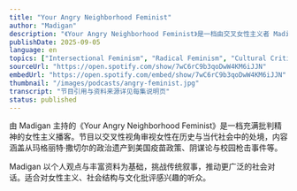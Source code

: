 ```yaml
---
title: "Your Angry Neighborhood Feminist"
author: "Madigan"
description: "《Your Angry Neighborhood Feminist》是一档由交叉女性主义者 Madigan 主持的播客，聚焦女性与社会面临的关键议题。节目以犀利的视角探讨历史人物、时事新闻与文化现象，内容涵盖从英国女性主义发展到美国政治阴谋论、枪击事件等社会热点。Madigan 通过深入研究与个人观点，挑战主流叙事，推动女性主义对话。播客风格直率、批判性强，适合关注性别、权力与社会结构的听众。"
publishDate: 2025-09-05
language: en
topics: ["Intersectional Feminism", "Radical Feminism", "Cultural Critique"]
sourceUrl: "https://open.spotify.com/show/7wC6rC9b3qoDwW4KM6iJJN"
embedUrl: "https://open.spotify.com/embed/show/7wC6rC9b3qoDwW4KM6iJJN"
thumbnail: "/images/podcasts/angry-feminist.jpg"
transcript: "节目引用与资料来源详见每集说明页"
status: published
---
```


由 Madigan 主持的《Your Angry Neighborhood Feminist》是一档充满批判精神的女性主义播客。节目以交叉性视角审视女性在历史与当代社会中的处境，内容涵盖从玛格丽特·撒切尔的政治遗产到美国疫苗政策、阴谋论与校园枪击事件等。

Madigan 以个人观点与丰富资料为基础，挑战传统叙事，推动更广泛的社会对话。适合对女性主义、社会结构与文化批评感兴趣的听众。